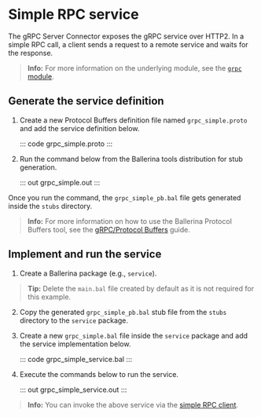 # Simple RPC service

The gRPC Server Connector exposes the gRPC service over HTTP2. In a simple RPC call, a client sends a request to a remote service and waits for the response.

>**Info:** For more information on the underlying module, see the [`grpc` module](https://lib.ballerina.io/ballerina/grpc/latest/).

## Generate the service definition

1. Create a new Protocol Buffers definition file named `grpc_simple.proto` and add the service definition below.

    ::: code grpc_simple.proto :::

2. Run the command below from the Ballerina tools distribution for stub generation.

   ::: out grpc_simple.out :::

Once you run the command, the `grpc_simple_pb.bal` file gets generated inside the `stubs` directory.

>**Info:** For more information on how to use the Ballerina Protocol Buffers tool, see the [gRPC/Protocol Buffers](https://ballerina.io/learn/cli-documentation/grpc/) guide.

## Implement and run the service

1. Create a Ballerina package (e.g., `service`).

>**Tip:** Delete the `main.bal` file created by default as it is not required for this example.

2. Copy the generated `grpc_simple_pb.bal` stub file from the `stubs` directory to the  `service` package.

3. Create a new `grpc_simple.bal` file inside the `service` package and add the service implementation below.

   ::: code grpc_simple_service.bal :::

4. Execute the commands below to run the service.

   ::: out grpc_simple_service.out :::

>**Info:** You can invoke the above service via the [simple RPC client](/learn/by-example/grpc-client-simple/).
